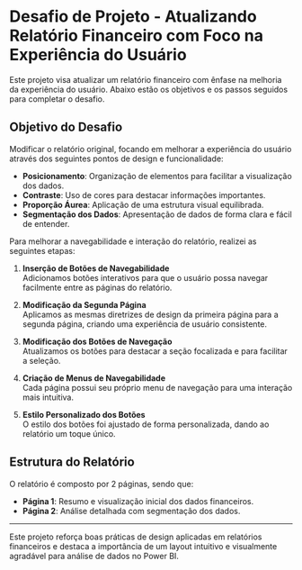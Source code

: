 # Desafio de Projeto - Atualizando Relatório Financeiro com Foco na Experiência do Usuário

Este projeto visa atualizar um relatório financeiro com ênfase na melhoria da experiência do usuário. Abaixo estão os objetivos e os passos seguidos para completar o desafio.

## Objetivo do Desafio

Modificar o relatório original, focando em melhorar a experiência do usuário através dos seguintes pontos de design e funcionalidade:

- **Posicionamento**: Organização de elementos para facilitar a visualização dos dados.
- **Contraste**: Uso de cores para destacar informações importantes.
- **Proporção Áurea**: Aplicação de uma estrutura visual equilibrada.
- **Segmentação dos Dados**: Apresentação de dados de forma clara e fácil de entender.


Para melhorar a navegabilidade e interação do relatório, realizei as seguintes etapas:

1. **Inserção de Botões de Navegabilidade**  
   Adicionamos botões interativos para que o usuário possa navegar facilmente entre as páginas do relatório.

2. **Modificação da Segunda Página**  
   Aplicamos as mesmas diretrizes de design da primeira página para a segunda página, criando uma experiência de usuário consistente.

3. **Modificação dos Botões de Navegação**  
   Atualizamos os botões para destacar a seção focalizada e para facilitar a seleção.

4. **Criação de Menus de Navegabilidade**  
   Cada página possui seu próprio menu de navegação para uma interação mais intuitiva.

5. **Estilo Personalizado dos Botões**  
   O estilo dos botões foi ajustado de forma personalizada, dando ao relatório um toque único.

## Estrutura do Relatório

O relatório é composto por 2 páginas, sendo que:

- **Página 1**: Resumo e visualização inicial dos dados financeiros.
- **Página 2**: Análise detalhada com segmentação dos dados.


---

Este projeto reforça boas práticas de design aplicadas em relatórios financeiros e destaca a importância de um layout intuitivo e visualmente agradável para análise de dados no Power BI.
